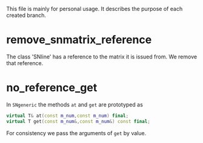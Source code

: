 This file is mainly for personal usage. It describes the purpose of each created branch.


# remove_snmatrix_reference

The class 'SNline' has a reference to the matrix it is issued from. We remove that reference.

# no_reference_get


In `SNgeneric` the methods `at` and `get` are prototyped as

```c++
virtual T& at(const m_num,const m_num) final;        
virtual T get(const m_num&,const m_num&) const final;
```

For consistency we pass the arguments of `get` by value.
